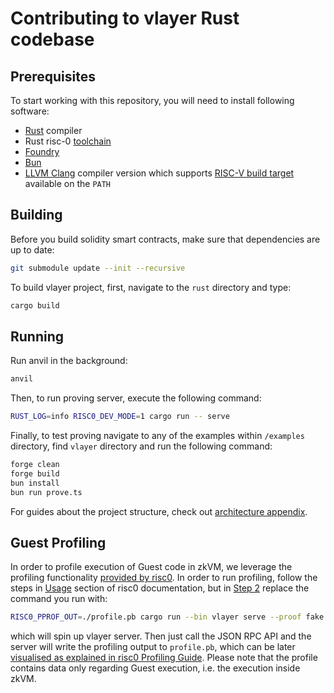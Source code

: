 # Contributing to vlayer Rust codebase

## Prerequisites

To start working with this repository, you will need to install following software:

- [Rust](https://www.rust-lang.org/tools/install) compiler
- Rust risc-0 [toolchain](https://dev.risczero.com/api/zkvm/quickstart)
- [Foundry](https://book.getfoundry.sh/getting-started/installation)
- [Bun](https://bun.sh)
- [LLVM Clang](https://clang.llvm.org/) compiler version which supports [RISC-V build target](https://llvm.org/docs/RISCVUsage.html) available on the `PATH`

## Building

Before you build solidity smart contracts, make sure that dependencies are up to date:
```sh
git submodule update --init --recursive
```

To build vlayer project, first, navigate to the `rust` directory and type:

```sh
cargo build
```

## Running

Run anvil in the background:
```sh
anvil
```

Then, to run proving server, execute the following command:
```sh
RUST_LOG=info RISC0_DEV_MODE=1 cargo run -- serve
```

Finally, to test proving navigate to any of the examples within `/examples` directory, find `vlayer` directory and run the following command:
```sh
forge clean 
forge build
bun install 
bun run prove.ts
``` 

For guides about the project structure, check out [architecture appendix](/appendix/architecture.md).

## Guest Profiling

In order to profile execution of Guest code in zkVM, we leverage the profiling functionality [provided by risc0](https://dev.risczero.com/api/zkvm/profiling). In order to run profiling, follow the steps in [Usage](https://dev.risczero.com/api/zkvm/profiling#usage) section of risc0 documentation, but in [Step 2](https://dev.risczero.com/api/zkvm/profiling#step-2-running) replace the command you run with:

```sh
RISC0_PPROF_OUT=./profile.pb cargo run --bin vlayer serve --proof fake
```

which will spin up vlayer server. Then just call the JSON RPC API and the server will write the profiling output to `profile.pb`, which can be later [visualised as explained in risc0 Profiling Guide](https://dev.risczero.com/api/zkvm/profiling#step-3-visualization). Please note that the profile contains data only regarding Guest execution, i.e. the execution inside zkVM.
